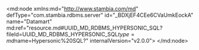 <?xml version="1.0" encoding="UTF-8"?>
<md:node xmlns:md="http://www.stambia.com/md" defType="com.stambia.rdbms.server" id="_BDXjEF4CEe6CVaUmkEockA" name="Datamart" md:ref="resource.md#UUID_MD_RDBMS_HYPERSONIC_SQL?fileId=UUID_MD_RDBMS_HYPERSONIC_SQL$type=md$name=Hypersonic%20SQL?" internalVersion="v2.0.0">
  <attribute defType="com.stambia.rdbms.server.module" id="_BDhUEV4CEe6CVaUmkEockA" value="HSQL"/>
  <attribute defType="com.stambia.rdbms.server.user" id="_Dy_LAF4CEe6CVaUmkEockA" value="sa"/>
  <attribute defType="com.stambia.rdbms.server.driver" id="_Dy_LAV4CEe6CVaUmkEockA" value="org.hsqldb.jdbcDriver"/>
  <attribute defType="com.stambia.rdbms.server.designerAutoCommit" id="_Dy_LAl4CEe6CVaUmkEockA" value="true"/>
  <attribute defType="com.stambia.rdbms.server.url" id="_Dy_LA14CEe6CVaUmkEockA" value="jdbc:hsqldb:hsql://localhost:62211"/>
  <node defType="com.stambia.rdbms.schema" id="_BO1zQF4CEe6CVaUmkEockA" name="PUBLIC">
    <attribute defType="com.stambia.rdbms.schema.name" id="_BO_kQF4CEe6CVaUmkEockA" value="PUBLIC"/>
    <attribute defType="com.stambia.rdbms.schema.rejectMask" id="_BO_kQV4CEe6CVaUmkEockA" value="R_[targetName]"/>
    <attribute defType="com.stambia.rdbms.schema.loadMask" id="_BO_kQl4CEe6CVaUmkEockA" value="L[number]_[targetName]"/>
    <attribute defType="com.stambia.rdbms.schema.integrationMask" id="_BO_kQ14CEe6CVaUmkEockA" value="I_[targetName]"/>
  </node>
  <node defType="com.stambia.rdbms.schema" id="_JBB9MF4CEe6CVaUmkEockA" name="DATAMART">
    <attribute defType="com.stambia.rdbms.schema.name" id="_JBU4IF4CEe6CVaUmkEockA" value="DATAMART"/>
    <attribute defType="com.stambia.rdbms.schema.rejectMask" id="_JBU4IV4CEe6CVaUmkEockA" value="R_[targetName]"/>
    <attribute defType="com.stambia.rdbms.schema.loadMask" id="_JBYigF4CEe6CVaUmkEockA" value="L[number]_[targetName]"/>
    <attribute defType="com.stambia.rdbms.schema.integrationMask" id="_JBYigV4CEe6CVaUmkEockA" value="I_[targetName]"/>
  </node>
  <node defType="com.stambia.rdbms.schema" id="_QWGmQF8TEe6PHahGNfrU1Q" name="HOTEL_DATAMART">
    <attribute defType="com.stambia.rdbms.schema.name" id="_QZJ6QF8TEe6PHahGNfrU1Q" value="HOTEL_DATAMART"/>
    <attribute defType="com.stambia.rdbms.schema.rejectMask" id="_QZKhUF8TEe6PHahGNfrU1Q" value="R_[targetName]"/>
    <attribute defType="com.stambia.rdbms.schema.loadMask" id="_QZLIYF8TEe6PHahGNfrU1Q" value="L[number]_[targetName]"/>
    <attribute defType="com.stambia.rdbms.schema.integrationMask" id="_QZLvcF8TEe6PHahGNfrU1Q" value="I_[targetName]"/>
  </node>
  <node defType="com.stambia.rdbms.schema" id="_SmdfUF8TEe6PHahGNfrU1Q" name="INFORMATION_SCHEMA">
    <attribute defType="com.stambia.rdbms.schema.name" id="_SnG_kF8TEe6PHahGNfrU1Q" value="INFORMATION_SCHEMA"/>
    <attribute defType="com.stambia.rdbms.schema.rejectMask" id="_SnG_kV8TEe6PHahGNfrU1Q" value="R_[targetName]"/>
    <attribute defType="com.stambia.rdbms.schema.loadMask" id="_SnG_kl8TEe6PHahGNfrU1Q" value="L[number]_[targetName]"/>
    <attribute defType="com.stambia.rdbms.schema.integrationMask" id="_SnG_k18TEe6PHahGNfrU1Q" value="I_[targetName]"/>
  </node>
</md:node>
